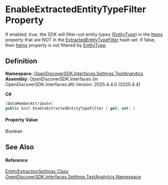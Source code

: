 # EnableExtractedEntityTypeFilter Property


If enabled, true, the SDK will filter-out entity types (<a href="2caef568-f7bd-69fc-89c4-aa0d3e2c497b">EntityType</a>) in the <a href="df171504-4e56-94e0-248a-15a2978f734c">Items</a> property that are NOT in the <a href="17f19cef-55c2-c3a2-fa5f-e6a9e8654ce5">ExtractedEntityTypeFilter</a> hash set. If false, then <a href="df171504-4e56-94e0-248a-15a2978f734c">Items</a> property is not filtered by <a href="2caef568-f7bd-69fc-89c4-aa0d3e2c497b">EntityType</a>.



## Definition
**Namespace:** <a href="426e0aba-3c94-7f71-597c-2ec5efa7782b">OpenDiscoverSDK.Interfaces.Settings.TextAnalytics</a>  
**Assembly:** OpenDiscoverSDK.Interfaces (in OpenDiscoverSDK.Interfaces.dll) Version: 2025.4.4.0 (2025.4.4)

**C#**
``` C#
[DataMemberAttribute]
public bool EnableExtractedEntityTypeFilter { get; set; }
```



#### Property Value
Boolean

## See Also


#### Reference
<a href="ec55b021-9975-fde7-8194-2e5ebc6ce775">EntityExtractionSettings Class</a>  
<a href="426e0aba-3c94-7f71-597c-2ec5efa7782b">OpenDiscoverSDK.Interfaces.Settings.TextAnalytics Namespace</a>  
